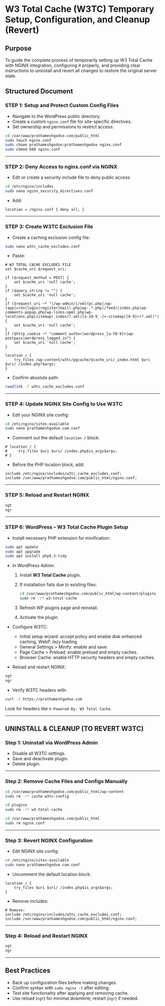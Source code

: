 # W3 Total Cache (W3TC) Temporary Setup, Configuration, and Cleanup (Revert)

## Purpose

To guide the complete process of temporarily setting up W3 Total Cache with NGINX integration, configuring it properly, and providing clear instructions to uninstall and revert all changes to restore the original server state.

## Structured Document

### STEP 1: Setup and Protect Custom Config Files

* Navigate to the WordPress public directory.
* Create a custom `nginx.conf` file for site-specific directives.
* Set ownership and permissions to restrict access:

```bash
cd /var/www/prathameshgodse.com/public_html
sudo touch nginx.conf
sudo chown prathameshgodse:prathameshgodse nginx.conf
sudo chmod 660 nginx.conf
```

---

### STEP 2: Deny Access to nginx.conf via NGINX

* Edit or create a security include file to deny public access:

```bash
cd /etc/nginx/includes
sudo nano nginx_security_directives.conf
```

* Add:

```nginx
location = /nginx.conf { deny all; }
```

---

### STEP 3: Create W3TC Exclusion File

* Create a caching exclusion config file:

```bash
sudo nano w3tc_cache_excludes.conf
```

* Paste:

```nginx
# W3 TOTAL CACHE EXCLUDES FILE
set $cache_uri $request_uri;

if ($request_method = POST) {
    set $cache_uri 'null cache';
}
if ($query_string != "") {
    set $cache_uri 'null cache';
}
if ($request_uri ~* "(/wp-admin/|/xmlrpc.php|/wp-(app|cron|login|register|mail).php|wp-.*.php|/feed/|index.php|wp-comments-popup.php|wp-links-opml.php|wp-locations.php|sitemap(_index)?.xml|[a-z0-9_-]+-sitemap([0-9]+)?.xml)") {
    set $cache_uri 'null cache';
}
if ($http_cookie ~* "comment_author|wordpress_[a-f0-9]+|wp-postpass|wordpress_logged_in") {
    set $cache_uri 'null cache';
}

location / {
    try_files /wp-content/w3tc/pgcache/$cache_uri/_index.html $uri $uri/ /index.php?$args;
}
```

* Confirm absolute path:

```bash
readlink -f w3tc_cache_excludes.conf
```

---

### STEP 4: Update NGINX Site Config to Use W3TC

* Edit your NGINX site config:

```bash
cd /etc/nginx/sites-available
sudo nano prathameshgodse.com.conf
```

* Comment out the default `location /` block:

```nginx
# location / {
#     try_files $uri $uri/ /index.php$is_args$args;
# }
```

* Before the PHP location block, add:

```nginx
include /etc/nginx/includes/w3tc_cache_excludes.conf;
include /var/www/prathameshgodse.com/public_html/nginx.conf;
```

---

### STEP 5: Reload and Restart NGINX

```bash
ngt
ngr
```

---

### STEP 6: WordPress – W3 Total Cache Plugin Setup

* Install necessary PHP extension for minification:

```bash
sudo apt update
sudo apt upgrade
sudo apt install php8.3-tidy
```

* In WordPress Admin:

  1. Install **W3 Total Cache** plugin.

  2. If installation fails due to existing files:

     ```bash
     cd /var/www/prathameshgodse.com/public_html/wp-content/plugins
     sudo rm -rf w3-total-cache
     ```

  3. Refresh WP plugins page and reinstall.

  4. Activate the plugin.

* Configure W3TC:

  * Initial setup wizard: accept policy and enable disk enhanced caching, WebP, lazy loading.
  * General Settings > Minify: enable and save.
  * Page Cache > Preload: enable preload and empty caches.
  * Browser Cache: enable HTTP security headers and empty caches.

* Reload and restart NGINX:

```bash
ngt
ngr
```

* Verify W3TC headers with:

```bash
curl -I https://prathameshgodse.com
```

Look for headers like `X-Powered-By: W3 Total Cache`.

---

## UNINSTALL & CLEANUP (TO REVERT W3TC)

### Step 1: Uninstall via WordPress Admin

* Disable all W3TC settings.
* Save and deactivate plugin.
* Delete plugin.

---

### Step 2: Remove Cache Files and Configs Manually

```bash
cd /var/www/prathameshgodse.com/public_html/wp-content
sudo rm -rf cache w3tc-config

cd plugins
sudo rm -rf w3-total-cache

cd /var/www/prathameshgodse.com/public_html
sudo rm nginx.conf
```

---

### Step 3: Revert NGINX Configuration

* Edit NGINX site config:

```bash
cd /etc/nginx/sites-available
sudo nano prathameshgodse.com.conf
```

* Uncomment the default location block:

```nginx
location / {
    try_files $uri $uri/ /index.php$is_args$args;
}
```

* Remove includes:

```nginx
# Remove:
include /etc/nginx/includes/w3tc_cache_excludes.conf;
include /var/www/prathameshgodse.com/public_html/nginx.conf;
```

---

### Step 4: Reload and Restart NGINX

```bash
ngt
ngr
```

---

## Best Practices

* Back up configuration files before making changes.
* Confirm syntax with `sudo nginx -t` after editing.
* Test site functionality after applying and removing cache.
* Use reload (`ngt`) for minimal downtime; restart (`ngr`) if needed.
